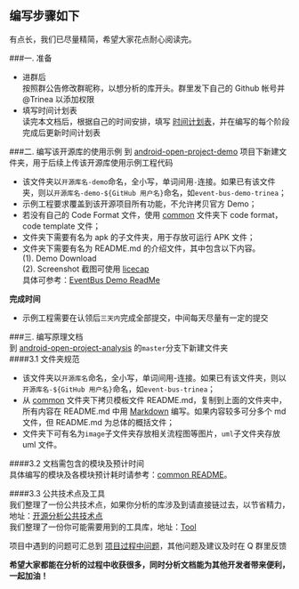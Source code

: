 编写步骤如下
---------
有点长，我们已尽量精简，希望大家花点耐心阅读完。  

###一. 准备
- 进群后  
按照群公告修改群昵称，以想分析的库开头。群里发下自己的 Github 帐号并 @Trinea 以添加权限  
- 填写时间计划表  
读完本文档后，根据自己的时间安排，填写 [时间计划表](./schedule.md)，并在编写的每个阶段完成后更新时间计划表 

###二. 编写该开源库的使用示例
到 [android-open-project-demo](https://github.com/aosp-exchange-group/android-open-project-demo) 项目下新建文件夹，用于后续上传该开源库使用示例工程代码  
- 该文件夹以`开源库名-demo`命名，全小写，单词间用`-`连接。如果已有该文件夹，则以`开源库名-demo-${GitHub 用户名}`命名，如`event-bus-demo-trinea`；  
- 示例工程要求覆盖到该开源项目所有功能，不允许拷贝官方 Demo；  
- 若没有自己的 Code Format 文件，使用 [common](./common) 文件夹下 code format，code template 文件；  
- 文件夹下需要有名为 apk 的子文件夹，用于存放可运行 APK 文件；  
- 文件夹下需要有名为 README.md 的介绍文件，其中包含以下内容。  
(1). Demo Download  
(2). Screenshot 截图可使用 [licecap](http://www.cockos.com/licecap/)  
具体可参考：[EventBus Demo ReadMe](https://github.com/android-cn/android-open-project-demo/tree/master/event-bus-demo)  

**完成时间**  
- 示例工程需要在认领后`三天内`完成全部提交，中间每天尽量有一定的提交  
  
###三. 编写原理文档  
到 [android-open-project-analysis](./) 的`master`分支下新建文件夹  
####3.1 文件夹规范  
- 该文件夹以`开源库名`命名，全小写，单词间用-连接。如果已有该文件夹，则以`开源库名-${GitHub 用户名}`命名，如`event-bus-trinea`；  
- 从 [common](./common) 文件夹下拷贝模板文件 README.md，复制到上面的文件夹中，所有内容在 README.md 中用 [Markdown](./common/tool#1-markdown) 编写。如果内容较多可分多个 md 文件，但 README.md 为总体的概括文件；  
- 文件夹下可有名为`image`子文件夹存放相关流程图等图片，`uml`子文件夹存放 uml 文件。  

####3.2 文档需包含的模块及预计时间  
具体编写的模块及各模块预计耗时请参考：[common README](./common/README.md)。  

####3.3 公共技术点及工具  
我们整理了一份公共技术点，如果你分析的库涉及到请直接链过去，以节省精力，地址：[开源分析公共技术点](./tech)  
我们整理了一份你可能需要用到的工具库，地址：[Tool](./tool/README.md)   

项目中遇到的问题可汇总到 [项目过程中问题](./problem.md)，其他问题及建议及时在 Q 群里反馈  

**希望大家都能在分析的过程中收获很多，同时分析文档能为其他开发者带来便利，一起加油！**   
